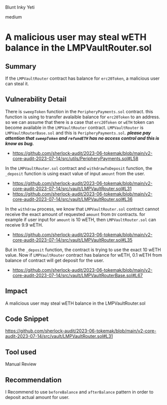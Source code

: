 Blunt Inky Yeti

medium

# A malicious user may steal wETH balance in the LMPVaultRouter.sol
## Summary
If the `LMPVaultRouter` contract has balance for `erc20Token`, a malicious user can steal it.

## Vulnerability Detail
There is `sweepToken` function in the `PeripheryPayments.sol` contract. this function is using to transfer avalaible balance for `erc20Token` to an address. so we can assume that there is a case that `erc20Token` or `wETH` token can become available in the `LMPVaultRouter` contract. `LMPVaultRouter` is `LMPVaultRouterBase.sol` and this is `PeripheryPayments.sol`. **_please pay attention that `sweepToken` and `refundETH` has no access control and this is know as bug._**
- https://github.com/sherlock-audit/2023-06-tokemak/blob/main/v2-core-audit-2023-07-14/src/utils/PeripheryPayments.sol#L58

In the `LMPVaultRouter.sol` contract and `withdrawToDeposit` function, the `_deposit` function is using exact value of input `amount` from the user. 
- https://github.com/sherlock-audit/2023-06-tokemak/blob/main/v2-core-audit-2023-07-14/src/vault/LMPVaultRouter.sol#L31
- https://github.com/sherlock-audit/2023-06-tokemak/blob/main/v2-core-audit-2023-07-14/src/vault/LMPVaultRouter.sol#L36

In the `withdraw` process, we know that `LMPVaultRouter.sol` contract cannot receive the exact amount of requested `amount` from `DV` contracts. for example if user input for `amount` is 10 wETH, then `LMPVaultRouter.sol` can receive 9.9 wETH. 
- https://github.com/sherlock-audit/2023-06-tokemak/blob/main/v2-core-audit-2023-07-14/src/vault/LMPVaultRouter.sol#L35

But in the `_deposit` function, the contract is trying to use the exact 10 wETH value. Now if `LMPVaultRouter` contract has balance for wETH, 0.1 wETH from balance of contract will get deposit for the user.
- https://github.com/sherlock-audit/2023-06-tokemak/blob/main/v2-core-audit-2023-07-14/src/vault/LMPVaultRouterBase.sol#L67

## Impact
A malicious user may steal wETH balance in the LMPVaultRouter.sol

## Code Snippet
https://github.com/sherlock-audit/2023-06-tokemak/blob/main/v2-core-audit-2023-07-14/src/vault/LMPVaultRouter.sol#L31

## Tool used
Manual Review

## Recommendation
I Recommend to use `beforeBalance` and `afterBalance` pattern in order to deposit actual amount for user.